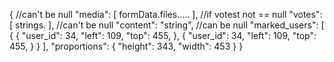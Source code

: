 



{
	//can't be null
	"media": [
		formData.files.....
	],
	//if votest not == null
	"votes": [
		strings.
	],
	//can't be null
	"content": "string",
	//can be null
	"marked_users": [
		{
			{
				"user_id": 34,
				"left": 109,
				"top": 455,
			},
			{
				"user_id": 34,
				"left": 109,
				"top": 455,
			}
		}
	],
	"proportions": {
		"height": 343,
		"width": 453
	}
}
